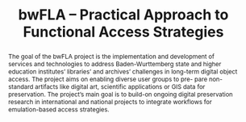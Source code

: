 ---
abstract: The goal of the bwFLA project is the implementation and development of services
  and technologies to address Baden-Wurttemberg state and higher education institutes’
  libraries’ and archives’ challenges in long-term digital object access. The project
  aims on enabling diverse user groups to pre- pare non-standard artifacts like digital
  art, scientific applications or GIS data for preservation. The project’s main goal
  is to build-on ongoing digital preservation research in international and national
  projects to integrate workflows for emulation-based access strategies.
creators:
- Rechert, Klaus
- von Suchodoletz, Dirk
- Valizada, Isgandar
- Fauduet, Louise
date: null
document_url: https://services.phaidra.univie.ac.at/api/object/o:294077/download
grand_parent: iPRES
institutions: []
keywords:
- ischool
- toronto
- canada
- digital preservation
- non-standard artifacts
- digital objects
- workflows
- emulation
landing_page_url: https://phaidra.univie.ac.at/o:294077
language: eng
layout: publication
license: CC BY-NC-SA 3.0 AT
notes_url: null
parent: iPRES 2012
publication_type: poster
size: 607130
slides_url: null
source_name: iPRES
stream_url: null
title: bwFLA – Practical Approach to Functional Access Strategies
year: 2012
---